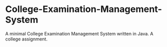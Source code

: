 # College-Examination-Management-System
A minimal College Examination Management System written in Java. A college assignment.
